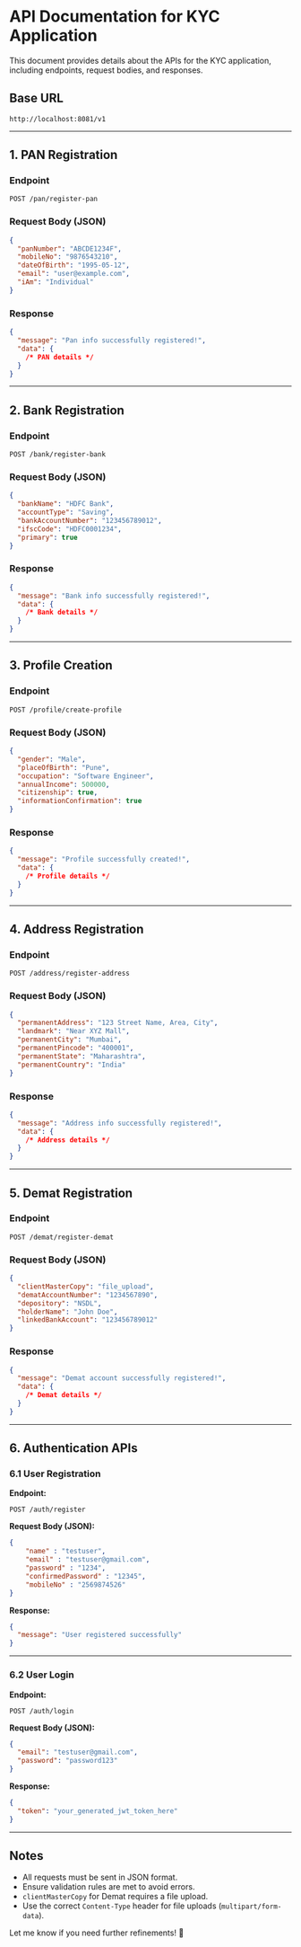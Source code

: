 # API Documentation for KYC Application

This document provides details about the APIs for the KYC application, including endpoints, request bodies, and responses.

## Base URL

```
http://localhost:8081/v1
```

---

## 1. PAN Registration

### Endpoint

```
POST /pan/register-pan
```

### Request Body (JSON)

```json
{
  "panNumber": "ABCDE1234F",
  "mobileNo": "9876543210",
  "dateOfBirth": "1995-05-12",
  "email": "user@example.com",
  "iAm": "Individual"
}
```

### Response

```json
{
  "message": "Pan info successfully registered!",
  "data": {
    /* PAN details */
  }
}
```

---

## 2. Bank Registration

### Endpoint

```
POST /bank/register-bank
```

### Request Body (JSON)

```json
{
  "bankName": "HDFC Bank",
  "accountType": "Saving",
  "bankAccountNumber": "123456789012",
  "ifscCode": "HDFC0001234",
  "primary": true
}
```

### Response

```json
{
  "message": "Bank info successfully registered!",
  "data": {
    /* Bank details */
  }
}
```

---

## 3. Profile Creation

### Endpoint

```
POST /profile/create-profile
```

### Request Body (JSON)

```json
{
  "gender": "Male",
  "placeOfBirth": "Pune",
  "occupation": "Software Engineer",
  "annualIncome": 500000,
  "citizenship": true,
  "informationConfirmation": true
}
```

### Response

```json
{
  "message": "Profile successfully created!",
  "data": {
    /* Profile details */
  }
}
```

---

## 4. Address Registration

### Endpoint

```
POST /address/register-address
```

### Request Body (JSON)

```json
{
  "permanentAddress": "123 Street Name, Area, City",
  "landmark": "Near XYZ Mall",
  "permanentCity": "Mumbai",
  "permanentPincode": "400001",
  "permanentState": "Maharashtra",
  "permanentCountry": "India"
}
```

### Response

```json
{
  "message": "Address info successfully registered!",
  "data": {
    /* Address details */
  }
}
```

---

## 5. Demat Registration

### Endpoint

```
POST /demat/register-demat
```

### Request Body (JSON)

```json
{
  "clientMasterCopy": "file_upload",
  "dematAccountNumber": "1234567890",
  "depository": "NSDL",
  "holderName": "John Doe",
  "linkedBankAccount": "123456789012"
}
```

### Response

```json
{
  "message": "Demat account successfully registered!",
  "data": {
    /* Demat details */
  }
}
```

---

## 6. Authentication APIs

### 6.1 User Registration

**Endpoint:**
```
POST /auth/register
```

**Request Body (JSON):**
```json
{
    "name" : "testuser",
    "email" : "testuser@gmail.com",
    "password" : "1234",
    "confirmedPassword" : "12345",
    "mobileNo" : "2569874526"
}
```

**Response:**
```json
{
  "message": "User registered successfully"
}
```

---

### 6.2 User Login

**Endpoint:**
```
POST /auth/login
```

**Request Body (JSON):**
```json
{
  "email": "testuser@gmail.com",
  "password": "password123"
}
```

**Response:**
```json
{
  "token": "your_generated_jwt_token_here"
}
```

---

## Notes

- All requests must be sent in JSON format.
- Ensure validation rules are met to avoid errors.
- `clientMasterCopy` for Demat requires a file upload.
- Use the correct `Content-Type` header for file uploads (`multipart/form-data`).

Let me know if you need further refinements! 🚀

